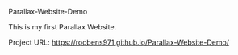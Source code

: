 Parallax-Website-Demo

This is my first Parallax Website.

Project URL: https://roobens971.github.io/Parallax-Website-Demo/
